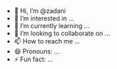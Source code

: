 - 👋 Hi, I’m @zadani
- 👀 I’m interested in ...
- 🌱 I’m currently learning ...
- 💞️ I’m looking to collaborate on ...
- 📫 How to reach me ...
- 😄 Pronouns: ...
- ⚡ Fun fact: ...

<!---
zadani/zadani is a ✨ special ✨ repository because its `README.md` (this file) appears on your GitHub profile.
You can click the Preview link to take a look at your changes.
--->
